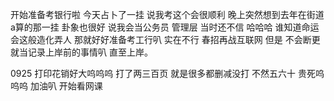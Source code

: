 开始准备考银行啦
今天占卜了一挂 说我考这个会很顺利 晚上突然想到去年在街道a算的那一挂 卦象也很好 说我会当公务员 管理层 当时还不信
哈哈哈 谁知道命运会这般造化弄人 那就好好准备考工行叭 实在不行 春招再战互联网 但是 不会断更 就当记录上岸前的事情叭 直至上岸。

0925 打印花销好大呜呜呜 打了两三百页 就是很多都删减没打 不然五六十 贵死呜呜呜 
加油叭 开始看网课 